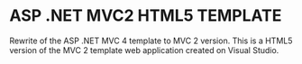 ASP .NET MVC2 HTML5 TEMPLATE
============================

Rewrite of the ASP .NET MVC 4 template to MVC 2 version. This is a HTML5 version of the MVC 2 template 
web application created on Visual Studio. 
